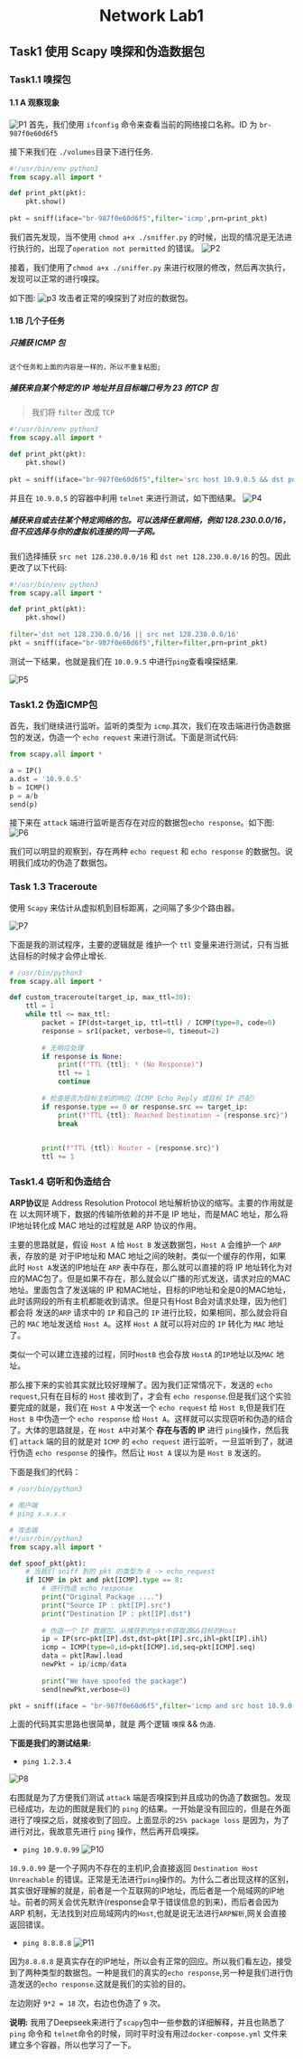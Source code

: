 # <center>Network Lab1</center>

## Task1 使用 Scapy 嗅探和伪造数据包
### Task1.1 嗅探包

#### 1.1 A 观察现象
![P1](./assets/p1.jpg)
首先，我们使用 `ifconfig` 命令来查看当前的网络接口名称。ID 为 `br-987f0e60d6f5`

接下来我们在 `./volumes`目录下进行任务.

```python
#!/usr/bin/env python3
from scapy.all import *

def print_pkt(pkt):
    pkt.show()
    
pkt = sniff(iface="br-987f0e60d6f5",filter='icmp',prn=print_pkt)
```

我们首先发现，当不使用 `chmod a+x ./sniffer.py` 的时候，出现的情况是无法进行执行的，出现了`operation not permitted` 的错误。
![P2](./assets/p2.jpg)

接着，我们使用了`chmod a+x ./sniffer.py` 来进行权限的修改，然后再次执行，发现可以正常的进行嗅探。

如下图:
![p3](./assets/p3.jpg) 攻击者正常的嗅探到了对应的数据包。

#### 1.1B 几个子任务
##### 只捕获 ICMP 包 

    这个任务和上面的内容是一样的，所以不重复粘图;

##### 捕获来自某个特定的 IP 地址并且目标端口号为 23 的TCP 包

> 我们将 `filter` 改成 `TCP` 

```python
#!/usr/bin/env python3
from scapy.all import *

def print_pkt(pkt):
    pkt.show()
    
pkt = sniff(iface="br-987f0e60d6f5",filter='src host 10.9.0.5 && dst port 23 && tcp',prn=print_pkt)
```

并且在 `10.9.0,5` 的容器中利用 `telnet` 来进行测试，如下图结果。
![P4](./assets/p4.jpg)

##### 捕获来自或去往某个特定网络的包。可以选择任意网络，例如 128.230.0.0/16，但不应选择与你的虚拟机连接的同一子网。

我们选择捕获 `src net 128.230.0.0/16` 和 `dst net 128.230.0.0/16` 的包。因此更改了以下代码:

```python
#!/usr/bin/env python3
from scapy.all import *

def print_pkt(pkt):
    pkt.show()
    
filter='dst net 128.230.0.0/16 || src net 128.230.0.0/16'
pkt = sniff(iface="br-987f0e60d6f5",filter=filter,prn=print_pkt)
```
测试一下结果，也就是我们在 `10.0.9.5` 中进行`ping`查看嗅探结果.

![P5](./assets/p5.jpg)
### Task1.2 伪造ICMP包

首先，我们继续进行监听。监听的类型为 `icmp`.其次，我们在攻击端进行伪造数据包的发送，伪造一个 `echo request` 来进行测试。下面是测试代码:
```python
from scapy.all import *

a = IP()
a.dst = '10.9.0.5'
b = ICMP()
p = a/b 
send(p)
```

接下来在 `attack` 端进行监听是否存在对应的数据包`echo response`。如下图:
![P6](./assets/p6.jpg)

我们可以明显的观察到，存在两种 `echo request` 和 `echo response` 的数据包。说明我们成功的伪造了数据包。


### Task 1.3 Traceroute 
使用 `Scapy` 来估计从虚拟机到目标距离，之间隔了多少个路由器。

![P7](./assets/p7.jpg)

下面是我的测试程序，主要的逻辑就是 维护一个 `ttl` 变量来进行测试，只有当抵达目标的时候才会停止增长.

```python
# /usr/bin/python3
from scapy.all import *

def custom_traceroute(target_ip, max_ttl=30):
    ttl = 1
    while ttl <= max_ttl:
        packet = IP(dst=target_ip, ttl=ttl) / ICMP(type=8, code=0)  
        response = sr1(packet, verbose=0, timeout=2)  
        
        # 无响应处理
        if response is None:
            print(f"TTL {ttl}: * (No Response)")
            ttl += 1
            continue
        
        # 检查是否为目标主机的响应（ICMP Echo Reply 或目标 IP 匹配）
        if response.type == 0 or response.src == target_ip:  
            print(f"TTL {ttl}: Reached Destination → {response.src}")
            break
        

        print(f"TTL {ttl}: Router → {response.src}")
        ttl += 1

```


### Task1.4 窃听和伪造结合
**ARP协议**是 Address Resolution Protocol 地址解析协议的缩写。主要的作用就是在 以太网环境下，数据的传输所依赖的并不是 IP 地址，而是MAC 地址，那么将IP地址转化成 MAC 地址的过程就是 ARP 协议的作用。

主要的思路就是，假设 `Host A` 给 `Host B` 发送数据包，`Host A` 会维护一个 `ARP` 表，存放的是 对于IP地址和 MAC 地址之间的映射。类似一个缓存的作用，如果此时 `Host A`发送的IP地址在 `ARP` 表中存在，那么就可以直接的将 IP 地址转化为对应的MAC包了。但是如果不存在，那么就会以广播的形式发送，请求对应的MAC地址。里面包含了发送端的 IP 和MAC地址，目标的IP地址和全是0的MAC地址，此时该网段的所有主机都能收到请求。但是只有Host B会对请求处理，因为他们都会将 发送的`ARP` 请求中的 `IP` 和自己的 `IP` 进行比较，如果相同，那么就会将自己的 `MAC` 地址发送给 `Host A`。这样 `Host A` 就可以将对应的 `IP` 转化为 `MAC` 地址了。

类似一个可以建立连接的过程，同时`HostB` 也会存放 `HostA` 的`IP`地址以及`MAC` 地址。

那么接下来的实验其实就比较好理解了。因为我们正常情况下，发送的 `echo request`,只有在目标的 `Host` 接收到了，才会有 `echo response`.但是我们这个实验要完成的就是，我们在 `Host A` 中发送一个 `echo request` 给 `Host B`,但是我们在 `Host B` 中伪造一个 `echo response` 给 `Host A`。这样就可以实现窃听和伪造的结合了。大体的思路就是，在 `Host A`中对某个 **存在与否的 IP** 进行 `ping`操作，然后我们 `attack` 端的目的就是对 `ICMP` 的 `echo request` 进行监听，一旦监听到了，就进行伪造 `echo response` 的操作。然后让 `Host A` 误以为是 `Host B` 发送的。


下面是我们的代码：

```python
# /usr/bin/python3

# 用户端
# ping x.x.x.x 

# 攻击端
#!/usr/bin/python3
from scapy.all import *

def spoof_pkt(pkt):
    # 当我们 sniff 到的 pkt 的类型为 8 -> echo_request 
    if ICMP in pkt and pkt[ICMP].type == 8:
        # 进行伪造 echo response
        print("Original Package ....")
        print("Source IP : pkt[IP].src")
        print("Destination IP : pkt[IP].dst")
        
        # 伪造一个 IP 数据包，从捕获到的pkt中获取源&&目标的Host
        ip = IP(src=pkt[IP].dst,dst=pkt[IP].src,ihl=pkt[IP].ihl)
        icmp = ICMP(type=0,id=pkt[ICMP].id,seq=pkt[ICMP].seq)
        data = pkt[Raw].load
        newPkt = ip/icmp/data
        
        print("We have spoofed the package")
        send(newPkt,verbose=0)

pkt = sniff(iface = "br-987f0e60d6f5",filter='icmp and src host 10.9.0.5',prn=spoof_pkt)

```

上面的代码其实思路也很简单，就是 两个逻辑 `嗅探` && `伪造`.

**下面是我们的测试结果:**

- `ping 1.2.3.4`

![P8](./assets/p9.jpg)

右图就是为了方便我们测试 `attack` 端是否嗅探到并且成功的伪造了数据包。发现已经成功，左边的图就是我们的 `ping` 的结果。一开始是没有回应的，但是在外面进行了嗅探之后，就接收到了回应。上面显示的`25% package loss` 是因为，为了进行对比，我故意先进行 `ping` 操作，然后再开启嗅探。

- `ping 10.9.0.99`
![P10](./assets/p10.jpg) 

`10.9.0.99` 是一个子网内不存在的主机IP,会直接返回 `Destination Host Unreachable` 的错误。正常是无法进行`ping`操作的。为什么二者出现这样的区别，其实很好理解的就是，前者是一个互联网的IP地址，而后者是一个局域网的IP地址。前者的网关会优先默许(response会早于错误信息的到来)，而后者会因为 ARP 机制，无法找到对应局域网内的`Host`,也就是说无法进行`ARP解析`,网关会直接返回错误。

- `ping 8.8.8.8`
![P11](./assets/p11.jpg)

因为`8.8.8.8` 是真实存在的IP地址，所以会有正常的回应。所以我们看左边，接受到了两种类型的数据包。一种是我们的真实的`echo response`,另一种是我们进行伪造发送的`echo response`.这就是我们的实验的目的。

左边刚好 `9*2 = 18` 次，右边也伪造了 `9` 次。


**说明:** 我用了Deepseek来进行了`scapy`包中一些参数的详细解释，并且也熟悉了 `ping` 命令和 `telnet`命令的时候，同时平时没有用过`docker-compose.yml` 文件来建立多个容器，所以也学习了一下。
